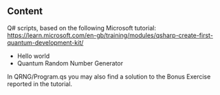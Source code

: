 ## Content

Q# scripts, based on the following Microsoft tutorial:
https://learn.microsoft.com/en-gb/training/modules/qsharp-create-first-quantum-development-kit/

- Hello world
- Quantum Random Number Generator

In QRNG/Program.qs you may also find a solution to the Bonus Exercise reported in the tutorial.

